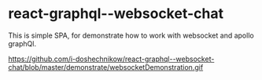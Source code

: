 # react-graphql--websocket-chat
This is simple SPA, for demonstrate how to work with websocket and apollo graphQl. 

https://github.com/i-doshechnikow/react-graphql--websocket-chat/blob/master/demonstrate/websocketDemonstration.gif
